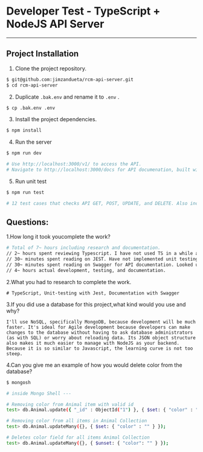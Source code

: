# Developer Test - TypeScript + NodeJS API Server
 
---

## Project Installation
1. Clone the project repository.
```sh
$ git@github.com:jimzandueta/rcm-api-server.git
$ cd rcm-api-server
```
2. Duplicate `.bak.env` and rename it to `.env` .
```sh
$ cp .bak.env .env
```

3. Install the project dependencies.
```sh
$ npm install
```
4. Run the server
```sh
$ npm run dev

# Use http://localhost:3000/v1/ to access the API.
# Navigate to http://localhost:3000/docs for API documenation, built with Swagger.
```

5. Run unit test
```sh
$ npm run test

# 12 test cases that checks API GET, POST, UPDATE, and DELETE. Also includes some negative tests.
```

## Questions:
1.How long it took youcomplete the work?
```sh
# Total of 7~ hours including research and documentation. 
// 2~ hours spent reviewing Typescript. I have not used TS in a while and I wanted to translate my typical Controller-Model-Services project setup effectively in TS.
// 30~ minutes spent reading on JEST. Have not implemented unit testing for some time, needed to brush up on JEST.
// 30~ minutes spent reading on Swagger for API documentation. Looked up proper Swagger format since I can not recall it from memory. 
// 4~ hours actual development, testing, and documentation.
```


2.What you had to research to complete the work.
```
# TypeScript, Unit-testing with Jest, Documentation with Swagger
```

3.If you did use a database for this project,what kind would you use and why?
```
I'll use NoSQL, specifically MongoDB, because development will be much faster. It's ideal for Agile development because developers can make changes to the database without having to ask database administrators (as with SQL) or worry about reloading data. Its JSON object structure also makes it much easier to manage with NodeJS as your backend. Because it is so similar to Javascript, the learning curve is not too steep.
```

4.Can you give me an example of how you would delete color from the database?
```sh
$ mongosh

# inside Mongo Shell ---

# Removing color from Animal item with valid id
test> db.Animal.update({ "_id" : ObjectId("1") }, { $set: { "color" : "" } });

# Removing color from all items in Animal Collection
test> db.Animal.updateMany({}, { $set: { "color" : "" } });

# Deletes color field for all items Animal Collection
test> db.Animal.updateMany({}, { $unset: { "color": "" } });

```
